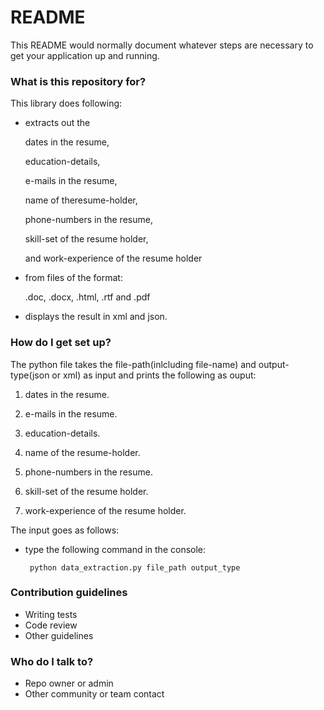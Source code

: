 # README #

This README would normally document whatever steps are necessary to get your application up and running.

### What is this repository for? ###
 This library does following:

 * extracts out the 
 	
 	dates in the resume,

 	education-details,

 	e-mails in the resume,
 	
 	name of theresume-holder, 
 	
 	phone-numbers in the resume,
 	
 	skill-set of the resume holder,

 	and work-experience of the resume holder
 
 * from files of the format:

 	.doc, .docx, .html, .rtf and .pdf
 
 * displays the result in xml and json.


### How do I get set up? ###
 The python file takes the
 file-path(inlcluding file-name)
 and output-type(json or xml)
 as input and prints the following 
 as  ouput:
 
 1. dates in the resume.
 
 2. e-mails in the resume.

 3. education-details.
 
 4. name of the resume-holder.
 
 5. phone-numbers in the resume.
 
 6. skill-set of the resume holder.

 7. work-experience of the resume holder.
 
 The input goes as follows:

 * type the following command in the console:

  		python data_extraction.py file_path output_type

### Contribution guidelines ###

* Writing tests
* Code review
* Other guidelines

### Who do I talk to? ###

* Repo owner or admin
* Other community or team contact